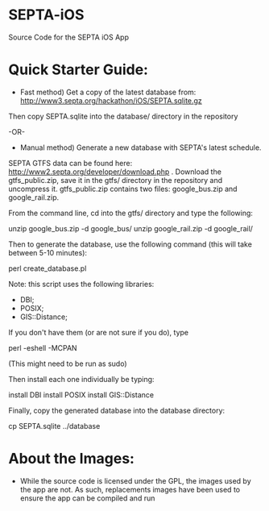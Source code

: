 SEPTA-iOS
=========

Source Code for the SEPTA iOS App


Quick Starter Guide:
===================

 * Fast method) Get a copy of the latest database from: http://www3.septa.org/hackathon/iOS/SEPTA.sqlite.gz
 
Then copy SEPTA.sqlite into the database/ directory in the repository

 
-OR-


 * Manual method) Generate a new database with SEPTA's latest schedule.  
 
SEPTA GTFS data can be found here: http://www2.septa.org/developer/download.php .  Download the gtfs_public.zip, save it in the gtfs/ directory in the repository and uncompress it.  gtfs_public.zip contains two files: google_bus.zip and google_rail.zip.  

From the command line, cd into the gtfs/ directory and type the following:

  unzip google_bus.zip -d google_bus/
  unzip google_rail.zip -d google_rail/

Then to generate the database, use the following command (this will take between 5-10 minutes):

  perl create_database.pl


Note: this script uses the following libraries:

  - DBI;
  - POSIX;
  - GIS::Distance;


If you don't have them (or are not sure if you do), type

  perl -eshell -MCPAN   

(This might need to be run as sudo)

Then install each one individually be typing:

  install DBI
  install POSIX
  install GIS::Distance
  
  
Finally, copy the generated database into the database directory:

  cp SEPTA.sqlite ../database
  


About the Images:
================

  * While the source code is licensed under the GPL, the images used by the app are not.  As such, replacements images have been used to ensure the app can be compiled and run 

